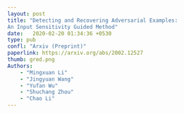 ```yaml
---
layout: post
title: "Detecting and Recovering Adversarial Examples:
An Input Sensitivity Guided Method"
date:   2020-02-20 01:34:36 +0530
type: pub
confl: "Arxiv (Preprint)"
paperlink: https://arxiv.org/abs/2002.12527
thumb: gred.png
Authors: 
    - "Mingxuan Li"
    - "Jingyuan Wang" 
    - "Yufan Wu" 
    - "Shuchang Zhou" 
    - "Chao Li"
---
```

